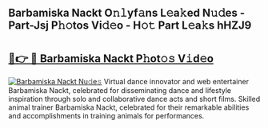## Barbamiska Nackt O𝚗𝚕yf𝚊ns L𝚎a𝚔ed N𝚞𝚍es - Part-Jsj P𝚑𝚘tos Vi𝚍𝚎o - H𝚘𝚝 Part L𝚎a𝚔s hHZJ9

# <h2><a href="http://kf66t6b.oniu.top/?m=Barbamiska+Nackt">🔗👉 🔴 Barbamiska Nackt P𝚑ot𝚘𝚜 V𝚒d𝚎o</a></h2>

[![Barbamiska Nackt Nu𝚍e𝚜](https://i.imgur.com/0qMVB7G.gif)](http://kf66t6b.oniu.top/?m=Barbamiska+Nackt)
Virtual dance innovator and web entertainer Barbamiska Nackt, celebrated for disseminating dance and lifestyle inspiration through solo and collaborative dance acts and short films. Skilled animal trainer Barbamiska Nackt, celebrated for their remarkable abilities and accomplishments in training animals for performances.  
